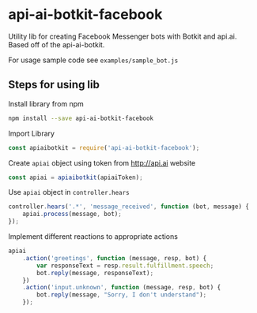 # api-ai-botkit-facebook

Utility lib for creating Facebook Messenger bots with Botkit and api.ai. Based off of the api-ai-botkit.

For usage sample code see `examples/sample_bot.js`

## Steps for using lib

Install library from npm
```sh
npm install --save api-ai-botkit-facebook
```

Import Library
```js
const apiaibotkit = require('api-ai-botkit-facebook');
```

Create `apiai` object using token from http://api.ai website
```js
const apiai = apiaibotkit(apiaiToken);
```

Use `apiai` object in `controller.hears`
```js
controller.hears('.*', 'message_received', function (bot, message) {
    apiai.process(message, bot);
});
```

Implement different reactions to appropriate actions
```js
apiai
    .action('greetings', function (message, resp, bot) {
        var responseText = resp.result.fulfillment.speech;
        bot.reply(message, responseText);
    })
    .action('input.unknown', function (message, resp, bot) {
        bot.reply(message, "Sorry, I don't understand");
    });
```
